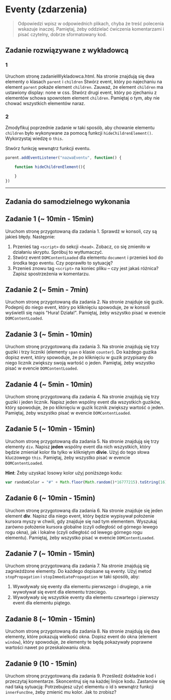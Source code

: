 # Eventy (zdarzenia)

> Odpowiedzi wpisz w odpowiednich plikach, chyba że treść polecenia wskazuje inaczej.
Pamiętaj, żeby oddzielać ćwiczenia komentarzami i pisać czytelny, dobrze sformatowany kod.

## Zadanie rozwiązywane z wykładowcą

### 1
Uruchom stronę zadanieWykladowca.html.  Na stronie znajdują się dwa elementy o klasach ```parent``` i ```children```
Stwórz event, który po najechaniu na element ```parent``` pokaże element ```children```. Zauważ, że element ```children``` ma ustawiony display: none w css.
Stwórz drugi event, który po zjechaniu z elementów schowa spowrotem element ```children```.
Pamiętaj o tym, aby nie chować wszystkich elementów naraz.

### 2
Zmodyfikuj poprzednie zadanie w taki sposób, aby chowanie elementu ```children```
było wykonywane za pomocą funkcji ```hideChildrenElement()```. Wykorzystaj wiedzę o ```this```.

Stwórz funkcję wewnątrz funkcji eventu.

```JavaScript
parent.addEventListener("nazwaEventu", function() {

    function hideChildrenElement(){

    }
})
```
-------------------------------------------------------------------------------

## Zadania do samodzielnego wykonania

## Zadanie 1 (~ 10min - 15min)

Uruchom stronę przygotowaną dla zadania 1. Sprawdź w konsoli, czy są jakieś błędy. Następnie:
  1. Przenieś tag ```<script>``` do sekcji ```<head>```. Zobacz, co się zmieniło w działaniu skryptu. Spróbuj to wytłumaczyć.
  2. Stwórz event ```DOMContentLoaded``` dla elementu ```document``` i przenieś kod do środka tego eventu. Czy poprawiło to sytuację?
  3. Przenieś znowu tag ```<script>``` na koniec pliku &ndash; czy jest jakaś różnica?
Zapisz spostrzeżenia w komentarzu.

## Zadanie 2 (~ 5min - 7min)

Uruchom stronę przygotowaną dla zadania 2. Na stronie znajduje się guzik. Podepnij do niego event, który po kliknięciu spowoduje, że w konsoli wyświetli się napis "Hura! Działa!".
Pamiętaj, żeby wszystko pisać w evencie ```DOMContentLoaded```.

## Zadanie 3 (~ 5min - 10min)

Uruchom stronę przygotowaną dla zadania 3. Na stronie znajdują się trzy guziki i trzy liczniki (elementy ```span``` o klasie ```counter```). Do każdego guzika dopisz event, który spowoduje, że po kliknięciu w guzik przypisany do niego licznik zwiększy swoją wartość o jeden.
Pamiętaj, żeby wszystko pisać w evencie ```DOMContentLoaded```.

## Zadanie 4  (~ 5min - 10min)

Uruchom stronę przygotowaną dla zadania 4. Na stronie znajdują się trzy guziki i jeden licznik. Napisz jeden wspólny event dla wszystkich guzików, który spowoduje, że po kliknięciu w guzik licznik zwiększy wartość o jeden.
Pamiętaj, żeby wszystko pisać w evencie ```DOMContentLoaded```.

## Zadanie 5  (~ 10min - 15min)

Uruchom stronę przygotowaną dla zadania 5. Na stronie znajdują się trzy elementy ```div```. Napisz **jeden** wspólny event dla nich wszystkich, który będzie zmieniał kolor tła tylko w klikniętym **divie**. Użyj do tego słowa kluczowego ```this```.
Pamiętaj, żeby wszystko pisać w evencie ```DOMContentLoaded```.

**Hint**:
Żeby uzyskać losowy kolor użyj poniższego kodu:
```JavaScript
var randomColor = "#" + Math.floor(Math.random()*16777215).toString(16);
```

## Zadanie 6  (~ 10min - 15min)

Uruchom stronę przygotowaną dla zadania 6. Na stronie znajduje się jeden element **div**. Napisz dla niego event, który będzie wypisywał położenie kursora myszy w chwili, gdy znajduje się nad tym elementem.
Wyszukaj zarówno położenie kursora globalne (czyli odległość od górnego lewego rogu okna), jak i lokalne (czyli odległość od lewego górnego rogu elementu).
Pamiętaj, żeby wszystko pisać w evencie ```DOMContentLoaded```.

## Zadanie 7  (~ 10min - 15min)

Uruchom stronę przygotowaną dla zadania 7. Na stronie znajdują się zagnieżdżone elementy. Do każdego dopisane są eventy. Użyj metod ```stopPropagation``` i ```stopImmediatePropagation``` w taki sposób, aby:
  1. Wywoływały się eventy dla elementu pierwszego i drugiego, a nie wywoływał się event dla elementu trzeciego.
  2. Wywoływały się wszystkie eventy dla elementu czwartego i pierwszy event dla elementu piątego.

## Zadanie 8 (~ 10min - 15min)
Uruchom stronę przygotowaną dla zadania 8.
Na stronie znajdują się dwa elementy, które pokazują wielkość okna. Dopisz event do okna (element ```window```), który spowoduje, że elementy te będą pokazywały poprawne wartości nawet po przeskalowaniu okna.

## Zadanie 9 (10 - 15min)
Uruchom stronę przygotowaną dla zadania 9. Prześledź dokładnie kod i przeczytaj komentarze.
Skoncentruj się na każdej linijce kodu. Zastanów się nad taką sytuacją:
Potrzebujesz użyć elementu o id ```b``` wewnątrz funkcji ```innerFuncOne```, żeby zmienić mu kolor.
Jak to zrobisz?
